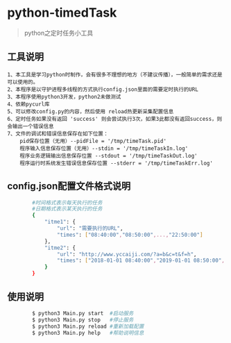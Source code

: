 # python-timedTask

> python之定时任务小工具

## 工具说明
    1、本工具是学习python时制作，会有很多不理想的地方（不建议传播），一般简单的需求还是可以使用的。
    2、本程序是以守护进程多线程的方式执行config.json里面的需要定时执行的URL
    3、本程序使用python3开发，python2未做测试
    4、依赖pycurl库
    5、可以修改config.py的内容，然后使用 reload热更新采集配置信息
    6、定时任务如果没有返回 'success' 则会尝试执行3次，如果3此都没有返回success，则会输出一个错误信息
    7、文件的调试和错误信息保存在如下位置：
        pid保存位置（无用）--pidFile = '/tmp/timeTask.pid'
        程序输入信息保存位置（无用）--stdin = '/tmp/timeTaskIn.log'
        程序业务逻辑输出信息保存位置 --stdout = '/tmp/timeTaskOut.log'
        程序运行时系统发生错误信息保存位置 --stderr = '/tmp/timeTaskErr.log'

## config.json配置文件格式说明
``` bash
        #时间格式表示每天执行的任务
        #日期格式表示某天执行的任务
        {
            "itme1": {
                "url": "需要执行的URL",
                "times": ["08:40:00","08:50:00",...,"22:50:00"]
            },
            "itme2": {
                "url": "http://www.yccaiji.com/?a=b&c=t&f=h",
                "times": ["2018-01-01 08:40:00","2019-01-01 08:50:00",...,"2020-01-01 22:50:00"]
            }
        }
```

## 使用说明
``` bash
        $ python3 Main.py start  #启动服务
        $ python3 Main.py stop   #停止服务
        $ python3 Main.py reload #重新加载配置
        $ python3 Main.py help   #帮助说明信息
```

